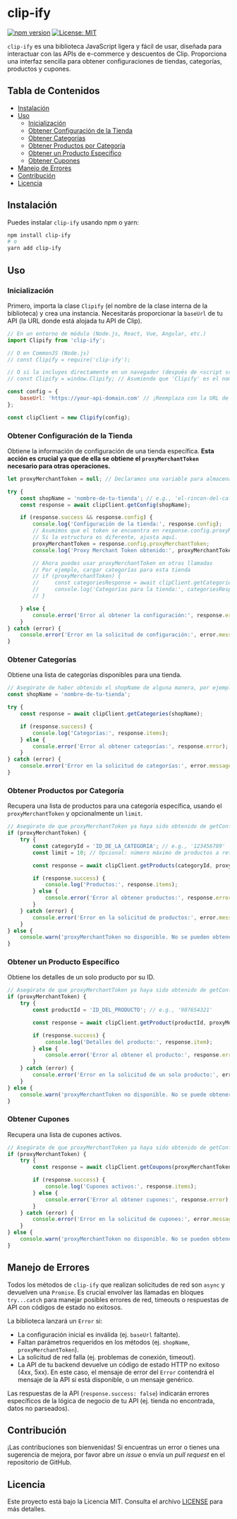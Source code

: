 # clip-ify

[![npm version](https://badge.fury.io/js/clip-ify.svg)](https://www.npmjs.com/package/clip-ify)
[![License: MIT](https://img.shields.io/badge/License-MIT-yellow.svg)](https://opensource.org/licenses/MIT)

`clip-ify` es una biblioteca JavaScript ligera y fácil de usar, diseñada para interactuar con las APIs de e-commerce y descuentos de Clip. Proporciona una interfaz sencilla para obtener configuraciones de tiendas, categorías, productos y cupones.

## Tabla de Contenidos

*   [Instalación](#instalación)
*   [Uso](#uso)
    *   [Inicialización](#inicialización)
    *   [Obtener Configuración de la Tienda](#obtener-configuración-de-la-tienda)
    *   [Obtener Categorías](#obtener-categorías)
    *   [Obtener Productos por Categoría](#obtener-productos-por-categoría)
    *   [Obtener un Producto Específico](#obtener-un-producto-específico)
    *   [Obtener Cupones](#obtener-cupones)
*   [Manejo de Errores](#manejo-de-errores)
*   [Contribución](#contribución)
*   [Licencia](#licencia)

## Instalación

Puedes instalar `clip-ify` usando npm o yarn:

```bash
npm install clip-ify
# o
yarn add clip-ify
```

## Uso

### Inicialización

Primero, importa la clase `Clipify` (el nombre de la clase interna de la biblioteca) y crea una instancia. Necesitarás proporcionar la `baseUrl` de tu API (la URL donde está alojada tu API de Clip).

```javascript
// En un entorno de módulo (Node.js, React, Vue, Angular, etc.)
import Clipify from 'clip-ify';

// O en CommonJS (Node.js)
// const Clipify = require('clip-ify');

// O si la incluyes directamente en un navegador (después de <script src="path/to/clip-ify.min.js"></script>)
// const Clipify = window.Clipify; // Asumiendo que 'Clipify' es el nombre global expuesto

const config = {
    baseUrl: 'https://your-api-domain.com' // ¡Reemplaza con la URL de tu API! (Opcional)
};

const clipClient = new Clipify(config);
```

### Obtener Configuración de la Tienda

Obtiene la información de configuración de una tienda específica. **Esta acción es crucial ya que de ella se obtiene el `proxyMerchantToken` necesario para otras operaciones.**

```javascript
let proxyMerchantToken = null; // Declaramos una variable para almacenar el token

try {
    const shopName = 'nombre-de-tu-tienda'; // e.g., 'el-rincon-del-cafe'
    const response = await clipClient.getConfig(shopName);

    if (response.success && response.config) {
        console.log('Configuración de la tienda:', response.config);
        // Asumimos que el token se encuentra en response.config.proxyMerchantToken
        // Si la estructura es diferente, ajusta aquí.
        proxyMerchantToken = response.config.proxyMerchantToken;
        console.log('Proxy Merchant Token obtenido:', proxyMerchantToken);

        // Ahora puedes usar proxyMerchantToken en otras llamadas
        // Por ejemplo, cargar categorías para esta tienda
        // if (proxyMerchantToken) {
        //     const categoriesResponse = await clipClient.getCategories(shopName);
        //     console.log('Categorías para la tienda:', categoriesResponse.items);
        // }

    } else {
        console.error('Error al obtener la configuración:', response.error);
    }
} catch (error) {
    console.error('Error en la solicitud de configuración:', error.message);
}
```

### Obtener Categorías

Obtiene una lista de categorías disponibles para una tienda.

```javascript
// Asegúrate de haber obtenido el shopName de alguna manera, por ejemplo, de la URL o configuración.
const shopName = 'nombre-de-tu-tienda';

try {
    const response = await clipClient.getCategories(shopName);

    if (response.success) {
        console.log('Categorías:', response.items);
    } else {
        console.error('Error al obtener categorías:', response.error);
    }
} catch (error) {
    console.error('Error en la solicitud de categorías:', error.message);
}
```

### Obtener Productos por Categoría

Recupera una lista de productos para una categoría específica, usando el `proxyMerchantToken` y opcionalmente un `limit`.

```javascript
// Asegúrate de que proxyMerchantToken ya haya sido obtenido de getConfig()
if (proxyMerchantToken) {
    try {
        const categoryId = 'ID_DE_LA_CATEGORIA'; // e.g., '123456789'
        const limit = 10; // Opcional: número máximo de productos a retornar

        const response = await clipClient.getProducts(categoryId, proxyMerchantToken, limit);

        if (response.success) {
            console.log('Productos:', response.items);
        } else {
            console.error('Error al obtener productos:', response.error);
        }
    } catch (error) {
        console.error('Error en la solicitud de productos:', error.message);
    }
} else {
    console.warn('proxyMerchantToken no disponible. No se pueden obtener productos.');
}
```

### Obtener un Producto Específico

Obtiene los detalles de un solo producto por su ID.

```javascript
// Asegúrate de que proxyMerchantToken ya haya sido obtenido de getConfig()
if (proxyMerchantToken) {
    try {
        const productId = 'ID_DEL_PRODUCTO'; // e.g., '987654321'

        const response = await clipClient.getProduct(productId, proxyMerchantToken);

        if (response.success) {
            console.log('Detalles del producto:', response.item);
        } else {
            console.error('Error al obtener el producto:', response.error);
        }
    } catch (error) {
        console.error('Error en la solicitud de un solo producto:', error.message);
    }
} else {
    console.warn('proxyMerchantToken no disponible. No se puede obtener el producto.');
}
```

### Obtener Cupones

Recupera una lista de cupones activos.

```javascript
// Asegúrate de que proxyMerchantToken ya haya sido obtenido de getConfig()
if (proxyMerchantToken) {
    try {
        const response = await clipClient.getCoupons(proxyMerchantToken);

        if (response.success) {
            console.log('Cupones activos:', response.items);
        } else {
            console.error('Error al obtener cupones:', response.error);
        }
    } catch (error) {
        console.error('Error en la solicitud de cupones:', error.message);
    }
} else {
    console.warn('proxyMerchantToken no disponible. No se pueden obtener cupones.');
}
```

## Manejo de Errores

Todos los métodos de `clip-ify` que realizan solicitudes de red son `async` y devuelven una `Promise`. Es crucial envolver las llamadas en bloques `try...catch` para manejar posibles errores de red, timeouts o respuestas de API con códigos de estado no exitosos.

La biblioteca lanzará un `Error` si:
*   La configuración inicial es inválida (ej. `baseUrl` faltante).
*   Faltan parámetros requeridos en los métodos (ej. `shopName`, `proxyMerchantToken`).
*   La solicitud de red falla (ej. problemas de conexión, timeout).
*   La API de tu backend devuelve un código de estado HTTP no exitoso (4xx, 5xx). En este caso, el mensaje de error del `Error` contendrá el mensaje de la API si está disponible, o un mensaje genérico.

Las respuestas de la API (`response.success: false`) indicarán errores específicos de la lógica de negocio de tu API (ej. tienda no encontrada, datos no parseados).

## Contribución

¡Las contribuciones son bienvenidas! Si encuentras un error o tienes una sugerencia de mejora, por favor abre un *issue* o envía un *pull request* en el repositorio de GitHub.

## Licencia

Este proyecto está bajo la Licencia MIT. Consulta el archivo [LICENSE](LICENSE) para más detalles.